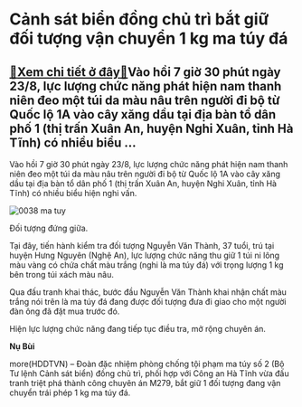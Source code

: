 Cảnh sát biển đồng chủ trì bắt giữ đối tượng vận chuyển 1 kg ma túy đá
======================================================================

[:gift:Xem chi tiết ở đây:gift:](https://hddtvn.com/canh-sat-bien-dong-chu-tri-bat-giu-doi-tuong-van-chuyen-1-kg-ma-tuy-da/)Vào hồi 7 giờ 30 phút ngày 23/8, lực lượng chức năng phát hiện nam thanh niên đeo một túi da màu nâu trên người đi bộ từ Quốc lộ 1A vào cây xăng dầu tại địa bàn tổ dân phố 1 (thị trấn Xuân An, huyện Nghi Xuân, tỉnh Hà Tĩnh) có nhiều biểu …
-----------------------------------------------------------------------------------------------------------------------------------------------------------------------------------------------------------------------------------------------


Vào hồi 7 giờ 30 phút ngày 23/8, lực lượng chức năng phát hiện nam thanh niên đeo một túi da màu nâu trên người đi bộ từ Quốc lộ 1A vào cây xăng dầu tại địa bàn tổ dân phố 1 (thị trấn Xuân An, huyện Nghi Xuân, tỉnh Hà Tĩnh) có nhiều biểu hiện nghi vấn.





![0038 ma tuy](https://haiquanonline.com.vn/stores/news_dataimages/nubt/082020/24/14/in_article/0038_ma_tuy.jpg?rt=20200824141824 "Đối tượng đứng giữa.")


Đối tượng đứng giữa.



Tại đây, tiến hành kiểm tra đối tượng Nguyễn Văn Thành, 37 tuổi, trú tại huyện Hưng Nguyên (Nghệ An), lực lượng chức năng thu giữ 1 túi ni lông màu vàng có chứa chất màu trắng (nghi là ma túy đá) với trọng lượng 1 kg bên trong túi xách màu nâu.


Qua đấu tranh khai thác, bước đầu Nguyễn Văn Thành khai nhận chất màu trắng nói trên là ma túy đá đang được đối tượng đưa đi giao cho một người đàn ông đã đặt mua trước đó.


Hiện lực lượng chức năng đang tiếp tục điều tra, mở rộng chuyên án.




**Nụ Bùi**



more(HDDTVN) – Đoàn đặc nhiệm phòng chống tội phạm ma túy số 2 (Bộ Tư lệnh Cảnh sát biển) đồng chủ trì, phối hợp với Công an Hà Tĩnh vừa đấu tranh triệt phá thành công chuyên án M279, bắt giữ 1 đối tượng đang vận chuyển trái phép 1 kg ma túy đá.

